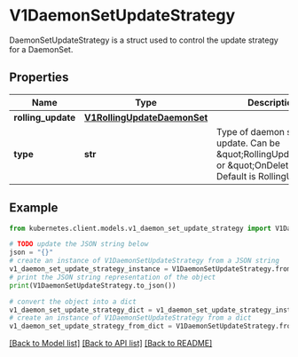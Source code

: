 # V1DaemonSetUpdateStrategy

DaemonSetUpdateStrategy is a struct used to control the update strategy for a DaemonSet.

## Properties

Name | Type | Description | Notes
------------ | ------------- | ------------- | -------------
**rolling_update** | [**V1RollingUpdateDaemonSet**](V1RollingUpdateDaemonSet.md) |  | [optional] 
**type** | **str** | Type of daemon set update. Can be \&quot;RollingUpdate\&quot; or \&quot;OnDelete\&quot;. Default is RollingUpdate. | [optional] 

## Example

```python
from kubernetes.client.models.v1_daemon_set_update_strategy import V1DaemonSetUpdateStrategy

# TODO update the JSON string below
json = "{}"
# create an instance of V1DaemonSetUpdateStrategy from a JSON string
v1_daemon_set_update_strategy_instance = V1DaemonSetUpdateStrategy.from_json(json)
# print the JSON string representation of the object
print(V1DaemonSetUpdateStrategy.to_json())

# convert the object into a dict
v1_daemon_set_update_strategy_dict = v1_daemon_set_update_strategy_instance.to_dict()
# create an instance of V1DaemonSetUpdateStrategy from a dict
v1_daemon_set_update_strategy_from_dict = V1DaemonSetUpdateStrategy.from_dict(v1_daemon_set_update_strategy_dict)
```
[[Back to Model list]](../README.md#documentation-for-models) [[Back to API list]](../README.md#documentation-for-api-endpoints) [[Back to README]](../README.md)


